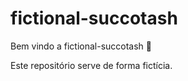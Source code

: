 # fictional-succotash

Bem vindo a fictional-succotash :tada:

Este repositório serve de forma fictícia.